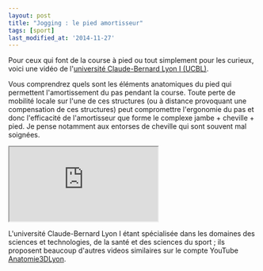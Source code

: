 ```yaml
---
layout: post
title: "Jogging : le pied amortisseur"
tags: [sport]
last_modified_at: '2014-11-27'
---
```


Pour ceux qui font de la course à pied ou tout simplement pour les curieux, voici une vidéo de l'[université Claude-Bernard Lyon I (UCBL)](http://www.univ-lyon1.fr/).

Vous comprendrez quels sont les éléments anatomiques du pied qui permettent l'amortissement du pas pendant la course.
Toute perte de mobilité locale sur l'une de ces structures (ou à distance provoquant une compensation de ces structures)
peut compromettre l'ergonomie du pas et donc l'efficacité de l'amortisseur que forme le complexe jambe + cheville + pied.
Je pense notamment aux entorses de cheville qui sont souvent mal soignées.

<div class="row">
  <div class="col-sm-2"></div>
  <div class="col-sm-8">
    <p>
      <div class="embed-responsive embed-responsive-4by3">
        <iframe src="https://www.youtube.com/embed/-MAxyf6SzVE" allowfullscreen></iframe>
      </div>
    </p>
  </div>
  <div class="col-sm-2"></div>
</div>

L'université Claude-Bernard Lyon I étant spécialisée dans les domaines des sciences et technologies, de la santé et des sciences du sport ;
ils proposent beaucoup d'autres videos similaires sur le compte YouTube [Anatomie3DLyon](https://www.youtube.com/user/Anatomie3DLyon).
